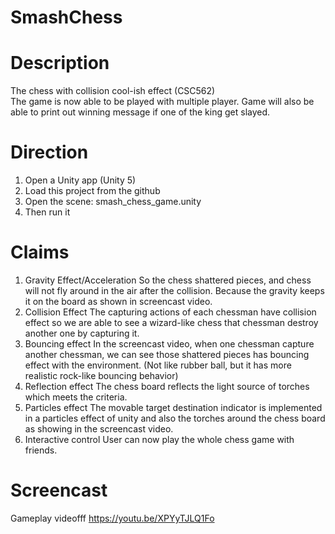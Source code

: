 # SmashChess

# Description
The chess with collision cool-ish effect  (CSC562)  
The game is now able to be played with multiple player. Game will also be able to print out winning message if one of the king get slayed.

# Direction
1. Open a Unity app (Unity 5)
2. Load this project from the github
3. Open the scene: smash_chess_game.unity
4. Then run it
# Claims
1. Gravity Effect/Acceleration
  So the chess shattered pieces, and chess will not fly around in the air after the collision. Because the gravity keeps it on the board as shown in screencast video.
2. Collision Effect
  The capturing actions of each chessman have collision effect so we are able to see a wizard-like chess that chessman destroy another one by capturing it.
3. Bouncing effect
  In the screencast video, when one chessman capture another chessman, we can see those shattered pieces has bouncing effect with the environment. (Not like rubber ball, but it has more realistic rock-like bouncing behavior)
4. Reflection effect
  The chess board reflects the light source of torches which meets the criteria.
5. Particles effect
  The movable target destination indicator is implemented in a particles effect of unity and also the torches around the chess board as showing in the screencast video.
6. Interactive control
  User can now play the whole chess game with friends.

# Screencast
Gameplay videofff
https://youtu.be/XPYyTJLQ1Fo
